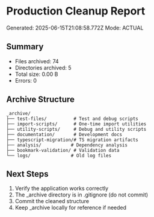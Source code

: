 # Production Cleanup Report
Generated: 2025-06-15T21:08:58.772Z
Mode: ACTUAL

## Summary
- Files archived: 74
- Directories archived: 5
- Total size: 0.00 B
- Errors: 0

## Archive Structure
```
_archive/
├── test-files/          # Test and debug scripts
├── import-scripts/      # One-time import utilities
├── utility-scripts/     # Debug and utility scripts
├── documentation/       # Development docs
├── typescript-migration/# TS migration artifacts
├── analysis/           # Dependency analysis
├── bookmark-validation/ # Validation data
└── logs/               # Old log files
```

## Next Steps
1. Verify the application works correctly
2. The _archive directory is in .gitignore (do not commit)
3. Commit the cleaned structure
4. Keep _archive locally for reference if needed